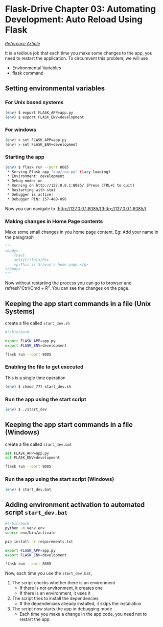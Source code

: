 # Flask-Drive Chapter 03: Automating Development: Auto Reload Using Flask

_[Reference Article](https://dev.to/lukeinthecloud/python-auto-reload-using-flask-ci6)_

It is a tedious job that each time you make some changes to the app,
you need to restart the application.
To circumvent this problem, we will use

- Environmental Variables
- flask command

## Setting environmental variables

### For Unix based systems

```bash
(env) $ export FLASK_APP=app.py
(env) $ export FLASK_ENV=development
```

### For windows

```bat
(env) > set FLASK_APP=app.py
(env) > set FLASK_ENV=development
```

### Starting the app

```bash
(env) $ flask run --port 8085
 * Serving Flask app "app/run.py" (lazy loading)
 * Environment: development
 * Debug mode: on
 * Running on http://127.0.0.1:8085/ (Press CTRL+C to quit)
 * Restarting with stat
 * Debugger is active!
 * Debugger PIN: 157-488-096
```

Now you can navigate to [http://127.0.0.1:8085/](http://127.0.0.1:8085/)

### Making changes in Home Page contents

Make some small changes in you home page content. Eg: Add your name in the paragraph

```python
"""
<body>
    {nav}
    <h1>{title}</h1>
    <p>This is Sravan's home page.</p>
</body>
"""
```

Now without restarting the process you can go to browser and refresh"Ctrl/Cmd + R". You can see the changes on the page.

## Keeping the app start commands in a file (Unix Systems)

create a file called ```start_dev.sh```

```bash
#!/bin/bash

export FLASK_APP=app.py
export FLASK_ENV=development

flask run --port 8085
```

### Enabling the file to get executed

This is a single time operation

```bash
(env) $ chmod 777 start_dev.sh
```

### Run the app using the start script

```bash
(env) $ ./start_dev
```

## Keeping the app start commands in a file (Windows)

create a file called ```start_dev.bat```

```bash
set FLASK_APP=app.py
set FLASK_ENV=development

flask run --port 8085
```

### Run the app using the start script (Windows)

```bash
(env) $ start_dev.bat
```

## Adding environment activation to automated script ```start_dev.bat```

```bash
#!/bin/bash
python -m venv env
source env/bin/activate

pip install -r requirements.txt

export FLASK_APP=app.py
export FLASK_ENV=development

flask run --port 8085
```

Now, each time you use the ```start_dev.bat```,

1. The script checks whether there is an environment
    - If there is not environment, it creates one
    - If there is an environment, it uses it
2. The script tries to install the dependencies
    - If the dependencies already installed, it skips the installation
3. The script now starts the app in debugging mode
    - Each time you make a change in the app code, you need not to restart the app

